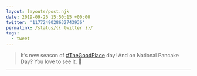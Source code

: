 ```yaml
---
layout: layouts/post.njk
date: 2019-09-26 15:50:15 +00:00
twitter: '1177249028632743936'
permalink: /status/{{ twitter }}/
tags: 
  - tweet
---
```


> It’s new season of [#TheGoodPlace](https://twitter.com/hashtag/TheGoodPlace) day! And on National Pancake Day? You love to see it. 🥞

---
